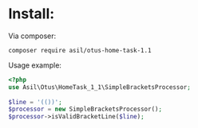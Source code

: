 Install: 
==============================
Via composer:
```
composer require asil/otus-home-task-1.1
```

Usage example:
```php
<?php 
use Asil\Otus\HomeTask_1_1\SimpleBracketsProcessor;
  
$line = '(())';
$processor = new SimpleBracketsProcessor();
$processor->isValidBracketLine($line);
```
